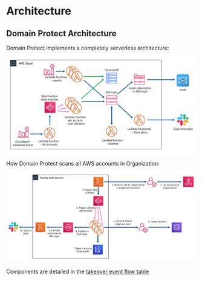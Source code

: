 # Architecture

## Domain Protect Architecture
Domain Protect implements a completely serverless architecture:

![Alt text](assets/images/domain-protect.png?raw=true "Domain Protect architecture")

How Domain Protect scans all AWS accounts in Organization:

![Alt text](assets/images/multi-account.png?raw=true "Multi account setup")

Components are detailed in the [takeover event flow table](automated-takeover.md)
